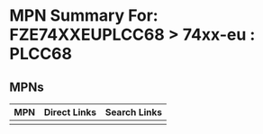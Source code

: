



# MPN Summary For: FZE74XXEUPLCC68 > 74xx-eu : PLCC68

## MPNs
  

|MPN|Direct Links|Search Links|
| :--- | :--- | :--- |
||||
